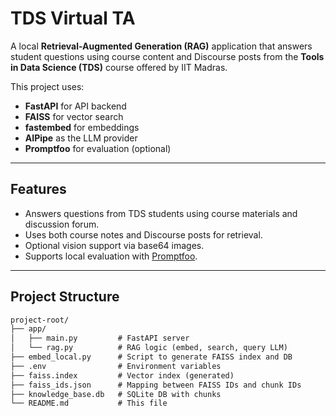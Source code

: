 # TDS Virtual TA

A local **Retrieval-Augmented Generation (RAG)** application that answers student questions using course content and Discourse posts from the **Tools in Data Science (TDS)** course offered by IIT Madras.

This project uses:
- **FastAPI** for API backend
- **FAISS** for vector search
- **fastembed** for embeddings
- **AIPipe** as the LLM provider
- **Promptfoo** for evaluation (optional)

---

## Features

- Answers questions from TDS students using course materials and discussion forum.
- Uses both course notes and Discourse posts for retrieval.
- Optional vision support via base64 images.
- Supports local evaluation with [Promptfoo](https://promptfoo.dev/).

---

## Project Structure

```txt
project-root/
├── app/
│   ├── main.py         # FastAPI server
│   └── rag.py          # RAG logic (embed, search, query LLM)
├── embed_local.py      # Script to generate FAISS index and DB
├── .env                # Environment variables
├── faiss.index         # Vector index (generated)
├── faiss_ids.json      # Mapping between FAISS IDs and chunk IDs
├── knowledge_base.db   # SQLite DB with chunks
└── README.md           # This file